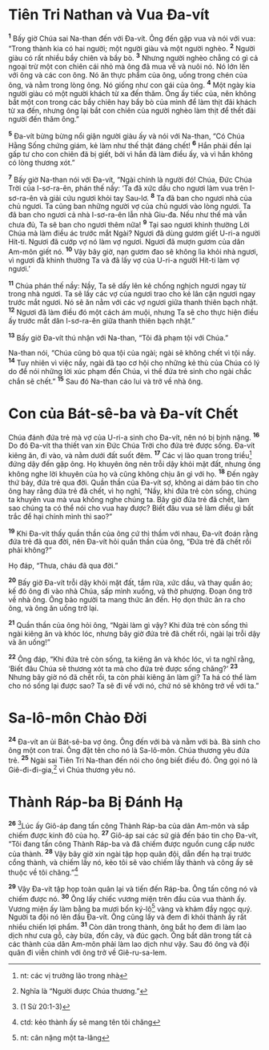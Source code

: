 # Tiên Tri Nathan và Vua Ða-vít
<sup><b>1</b></sup> Bấy giờ Chúa sai Na-than đến với Ða-vít. Ông đến gặp vua và nói với vua: “Trong thành kia có hai người; một người giàu và một người nghèo. <sup><b>2</b></sup> Người giàu có rất nhiều bầy chiên và bầy bò. <sup><b>3</b></sup> Nhưng người nghèo chẳng có gì cả ngoại trừ một con chiên cái nhỏ mà ông đã mua về và nuôi nó. Nó lớn lên với ông và các con ông. Nó ăn thực phẩm của ông, uống trong chén của ông, và nằm trong lòng ông. Nó giống như con gái của ông. <sup><b>4</b></sup> Một ngày kia người giàu có một người khách từ xa đến thăm. Ông ấy tiếc của, nên không bắt một con trong các bầy chiên hay bầy bò của mình để làm thịt đãi khách từ xa đến, nhưng ông lại bắt con chiên của người nghèo làm thịt để thết đãi người đến thăm ông.”

<sup><b>5</b></sup> Ða-vít bừng bừng nổi giận người giàu ấy và nói với Na-than, “Có Chúa Hằng Sống chứng giám, kẻ làm như thế thật đáng chết! <sup><b>6</b></sup> Hắn phải đền lại gấp tư cho con chiên đã bị giết, bởi vì hắn đã làm điều ấy, và vì hắn không có lòng thương xót.”

<sup><b>7</b></sup> Bấy giờ Na-than nói với Ða-vít, “Ngài chính là người đó! Chúa, Ðức Chúa Trời của I-sơ-ra-ên, phán thế nầy: ‘Ta đã xức dầu cho ngươi làm vua trên I-sơ-ra-ên và giải cứu ngươi khỏi tay Sau-lơ. <sup><b>8</b></sup> Ta đã ban cho ngươi nhà của chủ ngươi. Ta cũng ban những người vợ của chủ ngươi vào lòng ngươi. Ta đã ban cho ngươi cả nhà I-sơ-ra-ên lẫn nhà Giu-đa. Nếu như thế mà vẫn chưa đủ, Ta sẽ ban cho ngươi thêm nữa! <sup><b>9</b></sup> Tại sao ngươi khinh thường Lời Chúa mà làm điều ác trước mắt Ngài? Ngươi đã dùng gươm giết U-ri-a người Hít-ti. Ngươi đã cướp vợ nó làm vợ ngươi. Ngươi đã mượn gươm của dân Am-môn giết nó. <sup><b>10</b></sup> Vậy bây giờ, nạn gươm đao sẽ không lìa khỏi nhà ngươi, vì ngươi đã khinh thường Ta và đã lấy vợ của U-ri-a người Hít-ti làm vợ ngươi.’

<sup><b>11</b></sup> Chúa phán thế nầy: Nầy, Ta sẽ dấy lên kẻ chống nghịch ngươi ngay từ trong nhà ngươi. Ta sẽ lấy các vợ của ngươi trao cho kẻ lân cận ngươi ngay trước mắt ngươi. Nó sẽ ăn nằm với các vợ ngươi giữa thanh thiên bạch nhật. <sup><b>12</b></sup> Ngươi đã làm điều đó một cách ám muội, nhưng Ta sẽ cho thực hiện điều ấy trước mắt dân I-sơ-ra-ên giữa thanh thiên bạch nhật.”

<sup><b>13</b></sup> Bấy giờ Ða-vít thú nhận với Na-than, “Tôi đã phạm tội với Chúa.”

Na-than nói, “Chúa cũng bỏ qua tội của ngài; ngài sẽ không chết vì tội nầy. <sup><b>14</b></sup> Tuy nhiên vì việc nầy, ngài đã tạo cơ hội cho những kẻ thù của Chúa có lý do để nói những lời xúc phạm đến Chúa, vì thế đứa trẻ sinh cho ngài chắc chắn sẽ chết.” <sup><b>15</b></sup> Sau đó Na-than cáo lui và trở về nhà ông.

# Con của Bát-sê-ba và Ða-vít Chết
Chúa đánh đứa trẻ mà vợ của U-ri-a sinh cho Ða-vít, nên nó bị bịnh nặng. <sup><b>16</b></sup> Do đó Ða-vít tha thiết van xin Ðức Chúa Trời cho đứa trẻ được sống. Ða-vít kiêng ăn, đi vào, và nằm dưới đất suốt đêm. <sup><b>17</b></sup> Các vị lão quan trong triều[^1-44473988-b464-4d53-87e1-d8b92981c9ee] đứng dậy đến gặp ông. Họ khuyên ông nên trỗi dậy khỏi mặt đất, nhưng ông không nghe lời khuyên của họ và cũng không chịu ăn gì với họ. <sup><b>18</b></sup> Ðến ngày thứ bảy, đứa trẻ qua đời. Quần thần của Ða-vít sợ, không ai dám báo tin cho ông hay rằng đứa trẻ đã chết, vì họ nghĩ, “Nầy, khi đứa trẻ còn sống, chúng ta khuyên vua mà vua không nghe chúng ta. Bây giờ đứa trẻ đã chết, làm sao chúng ta có thể nói cho vua hay được? Biết đâu vua sẽ làm điều gì bất trắc để hại chính mình thì sao?”

<sup><b>19</b></sup> Khi Ða-vít thấy quần thần của ông cứ thì thầm với nhau, Ða-vít đoán rằng đứa trẻ đã qua đời, nên Ða-vít hỏi quần thần của ông, “Ðứa trẻ đã chết rồi phải không?”

Họ đáp, “Thưa, cháu đã qua đời.”

<sup><b>20</b></sup> Bấy giờ Ða-vít trỗi dậy khỏi mặt đất, tắm rửa, xức dầu, và thay quần áo; kế đó ông đi vào nhà Chúa, sấp mình xuống, và thờ phượng. Ðoạn ông trở về nhà ông. Ông bảo người ta mang thức ăn đến. Họ dọn thức ăn ra cho ông, và ông ăn uống trở lại.

<sup><b>21</b></sup> Quần thần của ông hỏi ông, “Ngài làm gì vậy? Khi đứa trẻ còn sống thì ngài kiêng ăn và khóc lóc, nhưng bây giờ đứa trẻ đã chết rồi, ngài lại trỗi dậy và ăn uống!”

<sup><b>22</b></sup> Ông đáp, “Khi đứa trẻ còn sống, ta kiêng ăn và khóc lóc, vì ta nghĩ rằng, ‘Biết đâu Chúa sẽ thương xót ta mà cho đứa trẻ được sống chăng?’ <sup><b>23</b></sup> Nhưng bây giờ nó đã chết rồi, ta còn phải kiêng ăn làm gì? Ta há có thể làm cho nó sống lại được sao? Ta sẽ đi về với nó, chứ nó sẽ không trở về với ta.”

# Sa-lô-môn Chào Ðời
<sup><b>24</b></sup> Ða-vít an ủi Bát-sê-ba vợ ông. Ông đến với bà và nằm với bà. Bà sinh cho ông một con trai. Ông đặt tên cho nó là Sa-lô-môn. Chúa thương yêu đứa trẻ. <sup><b>25</b></sup> Ngài sai Tiên Tri Na-than đến nói cho ông biết điều đó. Ông gọi nó là Giê-đi-đi-gia,[^2-44473988-b464-4d53-87e1-d8b92981c9ee] vì Chúa thương yêu nó.

# Thành Ráp-ba Bị Ðánh Hạ
<sup><b>26</b></sup> [^1@-44473988-b464-4d53-87e1-d8b92981c9ee]Lúc ấy Giô-áp đang tấn công Thành Ráp-ba của dân Am-môn và sắp chiếm được kinh đô của họ. <sup><b>27</b></sup> Giô-áp sai các sứ giả đến báo tin cho Ða-vít, “Tôi đang tấn công Thành Ráp-ba và đã chiếm được nguồn cung cấp nước của thành. <sup><b>28</b></sup> Vậy bây giờ xin ngài tập họp quân đội, dẫn đến hạ trại trước cổng thành, và chiếm lấy nó, kẻo tôi sẽ vào chiếm lấy thành và công ấy sẽ thuộc về tôi chăng.”[^3-44473988-b464-4d53-87e1-d8b92981c9ee]

<sup><b>29</b></sup> Vậy Ða-vít tập họp toàn quân lại và tiến đến Ráp-ba. Ông tấn công nó và chiếm được nó. <sup><b>30</b></sup> Ông lấy chiếc vương miện trên đầu của vua thành ấy. Vương miện ấy làm bằng ba mươi bốn ký-lô[^4-44473988-b464-4d53-87e1-d8b92981c9ee] vàng và khảm đầy ngọc quý. Người ta đội nó lên đầu Ða-vít. Ông cũng lấy và đem đi khỏi thành ấy rất nhiều chiến lợi phẩm. <sup><b>31</b></sup> Còn dân trong thành, ông bắt họ đem đi làm lao dịch như cưa gỗ, cày bừa, đốn cây, và đúc gạch. Ông bắt dân trong tất cả các thành của dân Am-môn phải làm lao dịch như vậy. Sau đó ông và đội quân đi viễn chinh với ông trở về Giê-ru-sa-lem.

[^1-44473988-b464-4d53-87e1-d8b92981c9ee]: nt: các vị trưởng lão trong nhà
[^2-44473988-b464-4d53-87e1-d8b92981c9ee]: Nghĩa là “Người được Chúa thương.”
[^3-44473988-b464-4d53-87e1-d8b92981c9ee]: ctd: kẻo thành ấy sẽ mang tên tôi chăng
[^4-44473988-b464-4d53-87e1-d8b92981c9ee]: nt: cân nặng một ta-lâng
[^1@-44473988-b464-4d53-87e1-d8b92981c9ee]: (1 Sử 20:1-3)